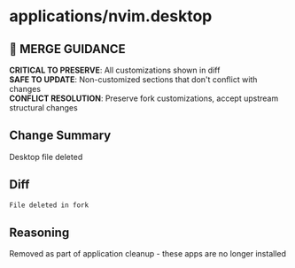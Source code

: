 # applications/nvim.desktop

## 🚨 MERGE GUIDANCE
**CRITICAL TO PRESERVE**: All customizations shown in diff  
**SAFE TO UPDATE**: Non-customized sections that don't conflict with changes  
**CONFLICT RESOLUTION**: Preserve fork customizations, accept upstream structural changes

## Change Summary
Desktop file deleted

## Diff
```diff
File deleted in fork
```

## Reasoning
Removed as part of application cleanup - these apps are no longer installed
